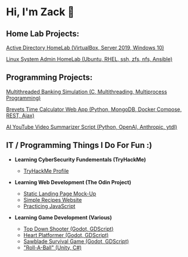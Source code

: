 <h1>Hi, I'm Zack 👋</h1>

<h2>Home Lab Projects:</h2>

[Active Directory HomeLab (VirtualBox, Server 2019, Windows 10)](https://github.com/Zack-John/active-directory-homelab)

[Linux System Admin HomeLab (Ubuntu, RHEL, ssh, zfs, nfs, Ansible)](https://github.com/Zack-John/ubuntu-rhel-sysadmin-lab/)


<h2>Programming Projects:</h2>

[Multithreaded Banking Simulation (C, Multithreading, Multiprocess Programming)](https://github.com/Zack-John/multithreaded-bank-simulator)

[Brevets Time Calculator Web App (Python, MongoDB, Docker Compose, REST, Ajax)](github.com/MYREPO)

[AI YouTube Video Summarizer Script (Python, OpenAI, Anthropic, ytdl)](https://github.com/Zack-John/youtube-vid-summarizer)


<h2>IT / Programming Things I Do For Fun :)</h2>

- <b>Learning CyberSecurity Fundementals (TryHackMe)</b>
  - [TryHackMe Profile](https://tryhackme.com/p/ZackHacks)

- <b>Learning Web Development (The Odin Project)</b>
  - [Static Landing Page Mock-Up](MYREPO)
  - [Simple Recipes Website](MYREPO)
  - [Practicing JavaScript](MYREPO)

- <b>Learning Game Development (Various)</b>
  - [Top Down Shooter (Godot, GDScript)](https://github.com/Zack-John/godot-top-down-shooter)
  - [Heart Platformer (Godot, GDScript)](MYREPO)
  - [Sawblade Survival Game (Godot, GDScript)](MYREPO)
  - ["Roll-A-Ball" (Unity, C#)](https://github.com/Zack-John/roll-a-ball/)


<!--
**Zack-John/Zack-John** is a ✨ _special_ ✨ repository because its `README.md` (this file) appears on your GitHub profile.

Here are some ideas to get you started:

- 🔭 I’m currently working on ...
- 🌱 I’m currently learning ...
- 👯 I’m looking to collaborate on ...
- 🤔 I’m looking for help with ...
- 💬 Ask me about ...
- 📫 How to reach me: ...
- 😄 Pronouns: ...
- ⚡ Fun fact: ...
-->
